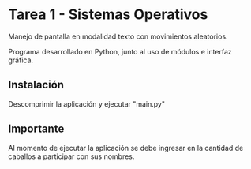 # Tarea 1 - Sistemas Operativos
Manejo de pantalla en modalidad texto con movimientos aleatorios.

Programa desarrollado en Python, junto al uso de módulos e interfaz gráfica.

## Instalación
Descomprimir la aplicación y ejecutar "main.py"

## Importante
Al momento de ejecutar la aplicación se debe ingresar en la cantidad de caballos a participar con sus nombres.
